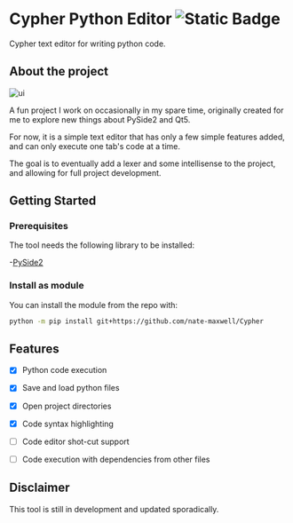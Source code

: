 # Cypher Python Editor  ![Static Badge](https://img.shields.io/badge/GitHub-grey?logo=github)
Cypher text editor for writing python code.


## About the project

<img src="https://i.imgur.com/8dnvsb3.png" alt="ui"/>

A fun project I work on occasionally in my spare time, originally created for me to
explore new things about PySide2 and Qt5.

For now, it is a simple text editor that has only a few simple features added,
and can only execute one tab's code at a time.

The goal is to eventually add a lexer and some intellisense to the project, and
allowing for full project development.


## Getting Started

### Prerequisites

The tool needs the following library to be installed:

-[PySide2](https://pypi.org/project/PySide2/)

### Install as module

You can install the module from the repo with:
```bash
python -m pip install git+https://github.com/nate-maxwell/Cypher
```


## Features

- [x] Python code execution
- [x] Save and load python files
- [x] Open project directories
- [x] Code syntax highlighting
- [ ] Code editor shot-cut support
- [ ] Code execution with dependencies from other files


## Disclaimer

This tool is still in development and updated sporadically.